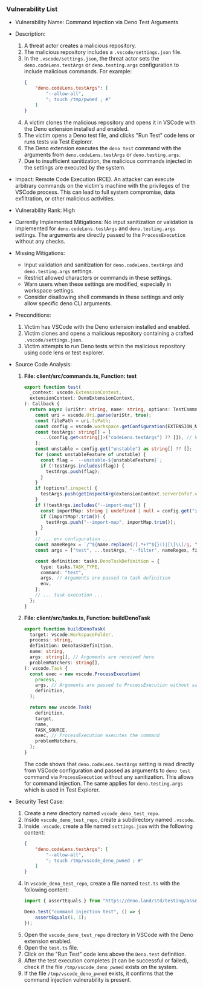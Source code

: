 ### Vulnerability List

- Vulnerability Name: Command Injection via Deno Test Arguments

- Description:
    1. A threat actor creates a malicious repository.
    2. The malicious repository includes a `.vscode/settings.json` file.
    3. In the `.vscode/settings.json`, the threat actor sets the `deno.codeLens.testArgs` or `deno.testing.args` configuration to include malicious commands. For example:
       ```json
       {
           "deno.codeLens.testArgs": [
               "--allow-all",
               "; touch /tmp/pwned ; #"
           ]
       }
       ```
    4. A victim clones the malicious repository and opens it in VSCode with the Deno extension installed and enabled.
    5. The victim opens a Deno test file, and clicks "Run Test" code lens or runs tests via Test Explorer.
    6. The Deno extension executes the `deno test` command with the arguments from `deno.codeLens.testArgs` or `deno.testing.args`.
    7. Due to insufficient sanitization, the malicious commands injected in the settings are executed by the system.

- Impact:
    Remote Code Execution (RCE). An attacker can execute arbitrary commands on the victim's machine with the privileges of the VSCode process. This can lead to full system compromise, data exfiltration, or other malicious activities.

- Vulnerability Rank: High

- Currently Implemented Mitigations:
    No input sanitization or validation is implemented for `deno.codeLens.testArgs` and `deno.testing.args` settings. The arguments are directly passed to the `ProcessExecution` without any checks.

- Missing Mitigations:
    - Input validation and sanitization for `deno.codeLens.testArgs` and `deno.testing.args` settings.
    - Restrict allowed characters or commands in these settings.
    - Warn users when these settings are modified, especially in workspace settings.
    - Consider disallowing shell commands in these settings and only allow specific deno CLI arguments.

- Preconditions:
    1. Victim has VSCode with the Deno extension installed and enabled.
    2. Victim clones and opens a malicious repository containing a crafted `.vscode/settings.json`.
    3. Victim attempts to run Deno tests within the malicious repository using code lens or test explorer.

- Source Code Analysis:
    1. **File: client/src/commands.ts, Function: test**
       ```typescript
       export function test(
         _context: vscode.ExtensionContext,
         extensionContext: DenoExtensionContext,
       ): Callback {
         return async (uriStr: string, name: string, options: TestCommandOptions) => {
           const uri = vscode.Uri.parse(uriStr, true);
           const filePath = uri.fsPath;
           const config = vscode.workspace.getConfiguration(EXTENSION_NS, uri);
           const testArgs: string[] = [
             ...(config.get<string[]>("codeLens.testArgs") ?? []), // Vulnerable setting 1: codeLens.testArgs
           ];
           const unstable = config.get("unstable") as string[] ?? [];
           for (const unstableFeature of unstable) {
             const flag = `--unstable-${unstableFeature}`;
             if (!testArgs.includes(flag)) {
               testArgs.push(flag);
             }
           }
           if (options?.inspect) {
             testArgs.push(getInspectArg(extensionContext.serverInfo?.version));
           }
           if (!testArgs.includes("--import-map")) {
             const importMap: string | undefined | null = config.get("importMap");
             if (importMap?.trim()) {
               testArgs.push("--import-map", importMap.trim());
             }
           }
           // ... env configuration ...
           const nameRegex = `/^${name.replace(/[.*+?^${}()|[\]\\]/g, "\\$&")}$/`;
           const args = ["test", ...testArgs, "--filter", nameRegex, filePath]; // Arguments are constructed here

           const definition: tasks.DenoTaskDefinition = {
             type: tasks.TASK_TYPE,
             command: "test",
             args, // Arguments are passed to task definition
             env,
           };
           // ... task execution ...
         };
       }
       ```
    2. **File: client/src/tasks.ts, Function: buildDenoTask**
       ```typescript
       export function buildDenoTask(
         target: vscode.WorkspaceFolder,
         process: string,
         definition: DenoTaskDefinition,
         name: string,
         args: string[], // Arguments are received here
         problemMatchers: string[],
       ): vscode.Task {
         const exec = new vscode.ProcessExecution(
           process,
           args, // Arguments are passed to ProcessExecution without sanitization
           definition,
         );

         return new vscode.Task(
           definition,
           target,
           name,
           TASK_SOURCE,
           exec, // ProcessExecution executes the command
           problemMatchers,
         );
       }
       ```
       The code shows that `deno.codeLens.testArgs` setting is read directly from VSCode configuration and passed as arguments to `deno test` command via `ProcessExecution` without any sanitization. This allows for command injection. The same applies for `deno.testing.args` which is used in Test Explorer.

- Security Test Case:
    1. Create a new directory named `vscode_deno_test_repo`.
    2. Inside `vscode_deno_test_repo`, create a subdirectory named `.vscode`.
    3. Inside `.vscode`, create a file named `settings.json` with the following content:
       ```json
       {
           "deno.codeLens.testArgs": [
               "--allow-all",
               "; touch /tmp/vscode_deno_pwned ; #"
           ]
       }
       ```
    4. In `vscode_deno_test_repo`, create a file named `test.ts` with the following content:
       ```typescript
       import { assertEquals } from "https://deno.land/std/testing/asserts.ts";

       Deno.test("command injection test", () => {
           assertEquals(1, 1);
       });
       ```
    5. Open the `vscode_deno_test_repo` directory in VSCode with the Deno extension enabled.
    6. Open the `test.ts` file.
    7. Click on the "Run Test" code lens above the `Deno.test` definition.
    8. After the test execution completes (it can be successful or failed), check if the file `/tmp/vscode_deno_pwned` exists on the system.
    9. If the file `/tmp/vscode_deno_pwned` exists, it confirms that the command injection vulnerability is present.

